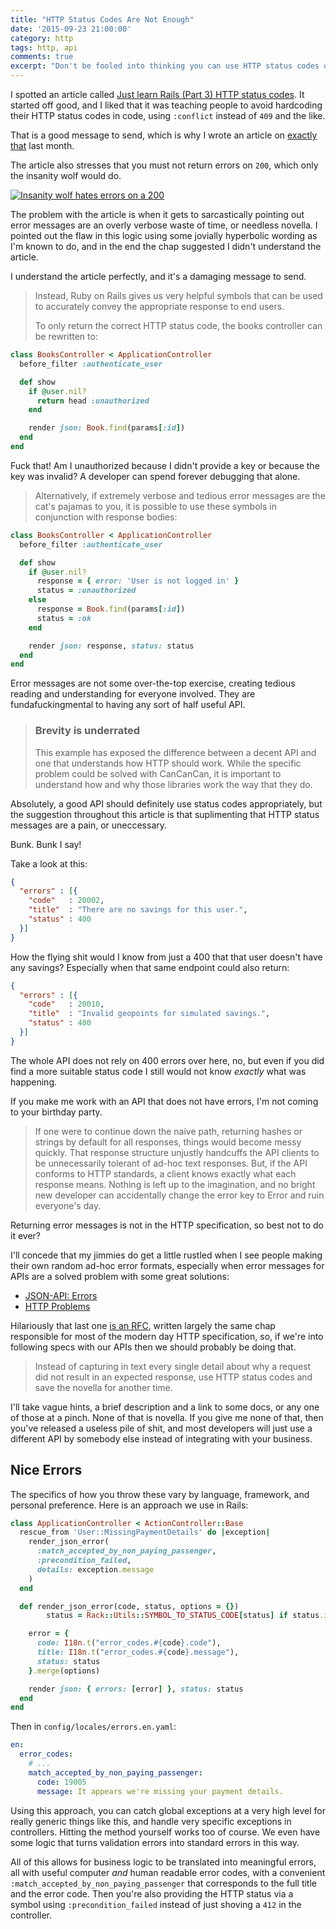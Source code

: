 ```yaml
---
title: "HTTP Status Codes Are Not Enough"
date: '2015-09-23 21:00:00'
category: http
tags: http, api
comments: true
excerpt: "Don't be fooled into thinking you can use HTTP status codes on their own. You need to supplement them using error messages, with maybe some specific error codes of your own and links to documentation explaining what the problem is."
---
```


I spotted an article called [Just learn Rails (Part 3) HTTP status codes](http://jakeyesbeck.com/2015/09/20/rails-http-status-codes/). It started off good, and I liked that it was teaching people to avoid hardcoding their HTTP status codes in code, using `:conflict` instead of `409` and the like.

That is a good message to send, which is why I wrote an article on [exactly that](https://philsturgeon.uk/http/2015/08/16/avoid-hardcoding-http-status-codes/) last month.

The article also stresses that you must not return errors on `200`, which only the insanity wolf would do.

[![Insanity wolf hates errors on a 200](article_images/2015-09-23-http-status-codes-are-not-enough/insanity-wolf-errors.jpg)](https://speakerdeck.com/philsturgeon/api-pain-points-confoo-2015?slide=29)

The problem with the article is when it gets to sarcastically pointing out error messages are an overly verbose waste of time, or needless novella. I pointed out the flaw in this logic using some jovially hyperbolic wording as I'm known to do, and in the end the chap suggested I didn't understand the article.

I understand the article perfectly, and it's a damaging message to send.

> Instead, Ruby on Rails gives us very helpful symbols that can be used to accurately convey the appropriate response to end users.
>
> To only return the correct HTTP status code, the books controller can be rewritten to:

~~~ ruby
class BooksController < ApplicationController
  before_filter :authenticate_user

  def show
    if @user.nil?
      return head :unauthorized
    end

    render json: Book.find(params[:id])
  end
end
~~~

Fuck that! Am I unauthorized because I didn't provide a key or because the key was invalid? A developer can spend forever debugging
that alone.

> Alternatively, if extremely verbose and tedious error messages are the cat's pajamas to you, it is possible to use these symbols in conjunction with response bodies:

~~~ ruby
class BooksController < ApplicationController
  before_filter :authenticate_user

  def show
    if @user.nil?
      response = { error: 'User is not logged in' }
      status = :unauthorized
    else
      response = Book.find(params[:id])
      status = :ok
    end

    render json: response, status: status
  end
end
~~~

Error messages are not some over-the-top exercise, creating tedious reading and understanding for everyone involved. They are fundafuckingmental to having any sort of half useful API.

> ### Brevity is underrated
> This example has exposed the difference between a decent API and one that understands how HTTP should work. While the specific problem could be solved with CanCanCan, it is important to understand how and why those libraries work the way that they do.

Absolutely, a good API should definitely use status codes appropriately, but the suggestion throughout this article is that suplimenting that HTTP status messages are a pain, or uneccessary.

Bunk. Bunk I say!

Take a look at this:

~~~ json
{
  "errors" : [{
    "code"   : 20002,
    "title"  : "There are no savings for this user.",
    "status" : 400
  }]
}
~~~

How the flying shit would I know from just a 400 that that user doesn't have any savings? Especially when that same endpoint could also return:

~~~ json
{
  "errors" : [{
    "code"   : 20010,
    "title"  : "Invalid geopoints for simulated savings.",
    "status" : 400
  }]
}
~~~

The whole API does not rely on 400 errors over here, no, but even if you did find a more suitable status code I still would not know _exactly_ what was happening.

If you make me work with an API that does not have errors, I'm not coming to your birthday party.

> If one were to continue down the naive path, returning hashes or strings by default for all responses, things would become messy quickly. That response structure unjustly handcuffs the API clients to be unnecessarily tolerant of ad-hoc text responses. But, if the API conforms to HTTP standards, a client knows exactly what each response means. Nothing is left up to the imagination, and no bright new developer can accidentally change the error key to Error and ruin everyone's day.

Returning error messages is not in the HTTP specification, so best not to do it ever?

I'll concede that my jimmies do get a little rustled when I see people making their own random ad-hoc error formats, especially when error messages for APIs are a solved problem with some great solutions:

- [JSON-API: Errors](http://jsonapi.org/format/#errors)
- [HTTP Problems](https://www.mnot.net/blog/2013/05/15/http_problem)

Hilariously that last one [is an RFC](https://tools.ietf.org/html/rfc7807), written largely the same chap responsible for most of the modern day HTTP specification, so, if we're into following specs with our APIs then we should probably be doing that.

> Instead of capturing in text every single detail about why a request did not result in an expected response, use HTTP status codes and save the novella for another time.

I'll take vague hints, a brief description and a link to some docs, or any one of those at a pinch. None of that is novella. If you give me none of that, then you've released a useless pile of shit, and most developers will just use a different API by somebody else instead of integrating with your business.

## Nice Errors

The specifics of how you throw these vary by language, framework, and personal preference. Here is an approach we use in Rails:

~~~ ruby
class ApplicationController < ActionController::Base  
  rescue_from 'User::MissingPaymentDetails' do |exception|
    render_json_error(
      :match_accepted_by_non_paying_passenger,
      :precondition_failed,
      details: exception.message
    )
  end

  def render_json_error(code, status, options = {})
		status = Rack::Utils::SYMBOL_TO_STATUS_CODE[status] if status.is_a? Symbol

    error = {
      code: I18n.t("error_codes.#{code}.code"),
      title: I18n.t("error_codes.#{code}.message"),
      status: status
    }.merge(options)

    render json: { errors: [error] }, status: status
  end
end
~~~

Then in `config/locales/errors.en.yaml`:

~~~ yaml
en:
  error_codes:
    # ...
    match_accepted_by_non_paying_passenger:
      code: 19005
      message: It appears we're missing your payment details.
~~~

Using this approach, you can catch global exceptions at a very high level for really generic things like this, and handle very specific exceptions in controllers. Hitting the method yourself works too of course. We even have some logic that turns validation errors into standard errors in this way.

All of this allows for business logic to be translated into meaningful errors, all with useful computer _and_ human readable error codes, with a convenient `:match_accepted_by_non_paying_passenger` that corresponds to the full title and the error code. Then you're also providing the HTTP status via a symbol using `:precondition_failed` instead of just shoving a `412` in the controller.
